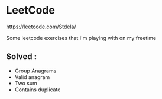 # LeetCode
https://leetcode.com/Stdela/

Some leetcode exercises that I'm playing with on my freetime

## Solved :
-   Group Anagrams
-   Valid anagram
-   Two sum
-   Contains duplicate  
